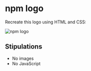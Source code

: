 # npm logo

Recreate this logo using HTML and CSS:

![npm logo](npm.jpg)

## Stipulations

* No images
* No JavaScript